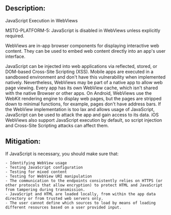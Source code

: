 ## Description:

JavaScript Execution in WebViews

MSTG-PLATFORM-5: JavaScript is disabled in WebViews unless explicitly required.

WebViews are in-app browser components for displaying interactive web content. They can be used to embed web content directly into an app's user interface. 

JavaScript can be injected into web applications via reflected, stored, or DOM-based Cross-Site Scripting (XSS). Mobile apps are executed in a sandboxed environment and don't have this vulnerability when implemented natively. Nevertheless, WebViews may be part of a native app to allow web page viewing. Every app has its own WebView cache, which isn't shared with the native Browser or other apps. On Android, WebViews use the WebKit rendering engine to display web pages, but the pages are stripped down to minimal functions, for example, pages don't have address bars. If the WebView implementation is too lax and allows usage of JavaScript, JavaScript can be used to attack the app and gain access to its data. iOS WebViews also support JavaScript execution by default, so script injection and Cross-Site Scripting attacks can affect them.


## Mitigation:

If JavaScript is necessary, you should make sure that:

	- Identifying WebView usage
	- Testing JavaScript configuration
	- Testing for mixed content
	- Testing for WebView URI manipulation
	- The communication to the endpoints consistently relies on HTTPS (or other protocols that allow encryption) to protect HTML and JavaScript from tampering during transmission.
	- JavaScript and HTML are loaded locally, from within the app data directory or from trusted web servers only.
	- The user cannot define which sources to load by means of loading different resources based on a user provided input.
